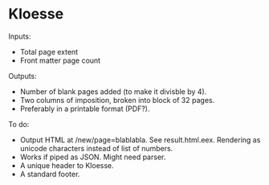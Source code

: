 # Kloesse

Inputs:
* Total page extent
* Front matter page count

Outputs:
* Number of blank pages added (to make it divisble by 4).
* Two columns of imposition, broken into block of 32 pages.
* Preferably in a printable format (PDF?).

To do:
* Output HTML at /new/page=blablabla. See result.html.eex. Rendering as unicode characters instead of list of numbers. 
* Works if piped as JSON. Might need parser.
* A unique header to Kloesse. 
* A standard footer.
